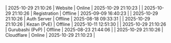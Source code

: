 | 2025-10-29 21:10:26 | Website | Online | 2025-10-29 21:10:23 |
| 2025-10-29 21:10:26 | Registration | Offline | 2025-09-09 16:40:23 |
| 2025-10-29 21:10:26 | Auth Server | Offline | 2025-08-18 09:33:31 |
| 2025-10-29 21:10:26 | Kezan (PvE) | Offline | 2025-10-11 12:51:30 |
| 2025-10-29 21:10:26 | Gurubashi (PvP) | Offline | 2025-08-23 21:44:06 |
| 2025-10-29 21:10:26 | Cloudflare | Online | 2025-10-29 21:10:23 |
